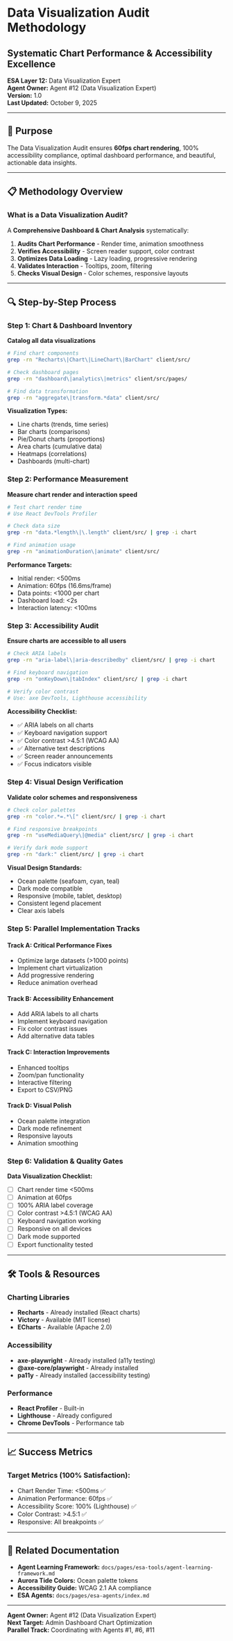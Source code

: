 # Data Visualization Audit Methodology
## Systematic Chart Performance & Accessibility Excellence

**ESA Layer 12:** Data Visualization Expert  
**Agent Owner:** Agent #12 (Data Visualization Expert)  
**Version:** 1.0  
**Last Updated:** October 9, 2025

---

## 🎯 Purpose

The Data Visualization Audit ensures **60fps chart rendering**, 100% accessibility compliance, optimal dashboard performance, and beautiful, actionable data insights.

---

## 📋 Methodology Overview

### What is a Data Visualization Audit?

A **Comprehensive Dashboard & Chart Analysis** systematically:

1. **Audits Chart Performance** - Render time, animation smoothness
2. **Verifies Accessibility** - Screen reader support, color contrast
3. **Optimizes Data Loading** - Lazy loading, progressive rendering
4. **Validates Interaction** - Tooltips, zoom, filtering
5. **Checks Visual Design** - Color schemes, responsive layouts

---

## 🔍 Step-by-Step Process

### Step 1: Chart & Dashboard Inventory
**Catalog all data visualizations**

```bash
# Find chart components
grep -rn "Recharts\|Chart\|LineChart\|BarChart" client/src/

# Check dashboard pages
grep -rn "dashboard\|analytics\|metrics" client/src/pages/

# Find data transformation
grep -rn "aggregate\|transform.*data" client/src/
```

**Visualization Types:**
- Line charts (trends, time series)
- Bar charts (comparisons)
- Pie/Donut charts (proportions)
- Area charts (cumulative data)
- Heatmaps (correlations)
- Dashboards (multi-chart)

### Step 2: Performance Measurement
**Measure chart render and interaction speed**

```bash
# Test chart render time
# Use React DevTools Profiler

# Check data size
grep -rn "data.*length\|\.length" client/src/ | grep -i chart

# Find animation usage
grep -rn "animationDuration\|animate" client/src/
```

**Performance Targets:**
- Initial render: <500ms
- Animation: 60fps (16.6ms/frame)
- Data points: <1000 per chart
- Dashboard load: <2s
- Interaction latency: <100ms

### Step 3: Accessibility Audit
**Ensure charts are accessible to all users**

```bash
# Check ARIA labels
grep -rn "aria-label\|aria-describedby" client/src/ | grep -i chart

# Find keyboard navigation
grep -rn "onKeyDown\|tabIndex" client/src/ | grep -i chart

# Verify color contrast
# Use: axe DevTools, Lighthouse accessibility
```

**Accessibility Checklist:**
- ✅ ARIA labels on all charts
- ✅ Keyboard navigation support
- ✅ Color contrast >4.5:1 (WCAG AA)
- ✅ Alternative text descriptions
- ✅ Screen reader announcements
- ✅ Focus indicators visible

### Step 4: Visual Design Verification
**Validate color schemes and responsiveness**

```bash
# Check color palettes
grep -rn "color.*=.*\[" client/src/ | grep -i chart

# Find responsive breakpoints
grep -rn "useMediaQuery\|@media" client/src/ | grep -i chart

# Verify dark mode support
grep -rn "dark:" client/src/ | grep -i chart
```

**Visual Design Standards:**
- Ocean palette (seafoam, cyan, teal)
- Dark mode compatible
- Responsive (mobile, tablet, desktop)
- Consistent legend placement
- Clear axis labels

### Step 5: Parallel Implementation Tracks

#### Track A: Critical Performance Fixes
- Optimize large datasets (>1000 points)
- Implement chart virtualization
- Add progressive rendering
- Reduce animation overhead

#### Track B: Accessibility Enhancement
- Add ARIA labels to all charts
- Implement keyboard navigation
- Fix color contrast issues
- Add alternative data tables

#### Track C: Interaction Improvements
- Enhanced tooltips
- Zoom/pan functionality
- Interactive filtering
- Export to CSV/PNG

#### Track D: Visual Polish
- Ocean palette integration
- Dark mode refinement
- Responsive layouts
- Animation smoothing

### Step 6: Validation & Quality Gates

**Data Visualization Checklist:**
- [ ] Chart render time <500ms
- [ ] Animation at 60fps
- [ ] 100% ARIA label coverage
- [ ] Color contrast >4.5:1 (WCAG AA)
- [ ] Keyboard navigation working
- [ ] Responsive on all devices
- [ ] Dark mode supported
- [ ] Export functionality tested

---

## 🛠️ Tools & Resources

### Charting Libraries
- **Recharts** - Already installed (React charts)
- **Victory** - Available (MIT license)
- **ECharts** - Available (Apache 2.0)

### Accessibility
- **axe-playwright** - Already installed (a11y testing)
- **@axe-core/playwright** - Already installed
- **pa11y** - Already installed (accessibility testing)

### Performance
- **React Profiler** - Built-in
- **Lighthouse** - Already configured
- **Chrome DevTools** - Performance tab

---

## 📈 Success Metrics

### Target Metrics (100% Satisfaction):
- Chart Render Time: <500ms ✅
- Animation Performance: 60fps ✅
- Accessibility Score: 100% (Lighthouse) ✅
- Color Contrast: >4.5:1 ✅
- Responsive: All breakpoints ✅

---

## 🔗 Related Documentation

- **Agent Learning Framework:** `docs/pages/esa-tools/agent-learning-framework.md`
- **Aurora Tide Colors:** Ocean palette tokens
- **Accessibility Guide:** WCAG 2.1 AA compliance
- **ESA Agents:** `docs/pages/esa-agents/index.md`

---

**Agent Owner:** Agent #12 (Data Visualization Expert)  
**Next Target:** Admin Dashboard Chart Optimization  
**Parallel Track:** Coordinating with Agents #1, #6, #11
